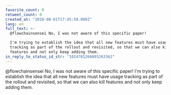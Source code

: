 ```yaml
---
favorite_count: 0
retweet_count: 0
created_at: "2018-08-01T17:45:58.000Z"
lang: en
full_text: >-
  @flowchainsensei No, I was not aware of this specific paper! 

  I'm trying to establish the idea that all new features must have usage
  tracking as part of the rollout and revisited, so that we can also kill
  features and not only keep adding them.
in_reply_to_status_id_str: "1024701266885263362"
---
```


@flowchainsensei No, I was not aware of this specific paper! I'm trying to
establish the idea that all new features must have usage tracking as part of the
rollout and revisited, so that we can also kill features and not only keep
adding them.
